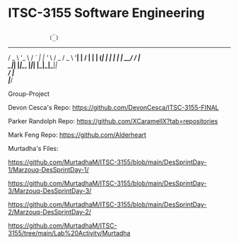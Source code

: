 # ITSC-3155 Software Engineering

                  _                      
                 (_)                     
  ___ _ __   __ _ _ _ __   ___  ___ _ __ 
 / _ \ '_ \ / _` | | '_ \ / _ \/ _ \ '__|
|  __/ | | | (_| | | | | |  __/  __/ |   
 \___|_| |_|\__, |_|_| |_|\___|\___|_|   
             __/ |                       
            |___/                        



Group-Project

Devon Cesca's Repo: https://github.com/DevonCesca/ITSC-3155-FINAL

Parker Randolph Repo: https://github.com/XCaramellX?tab=repositories

Mark Feng Repo: https://github.com/Alderheart

Murtadha's Files:

https://github.com/MurtadhaM/ITSC-3155/blob/main/DesSprintDay-1/Marzouq-DesSprintDay-1/

https://github.com/MurtadhaM/ITSC-3155/blob/main/DesSprintDay-3/Marzouq-DesSprintDay-3/

https://github.com/MurtadhaM/ITSC-3155/blob/main/DesSprintDay-2/Marzouq-DesSprintDay-2/

https://github.com/MurtadhaM/ITSC-3155/tree/main/Lab%20Activity/Murtadha
 
